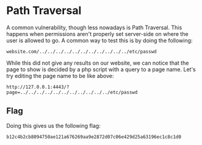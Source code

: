 # Path Traversal
A common vulnerability, though less nowadays is Path Traversal. This happens when permissions aren't properly set server-side on where the user is allowed to go. A common way to test this is by doing the following:
```
website.com/../../../../../../../../../../../etc/passwd
```

While this did not give any results on our website, we can notice that the page to show is decided by a php script with a query to a page name. Let's try editing the page name to be like above:
```
http://127.0.0.1:4443/?page=../../../../../../../../../../../etc/passwd
```

## Flag
Doing this gives us the following flag:
```
b12c4b2cb8094750ae121a676269aa9e2872d07c06e429d25a63196ec1c8c1d0 
```